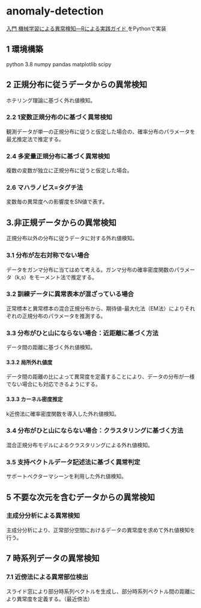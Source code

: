 # anomaly-detection

[入門 機械学習による異常検知―Rによる実践ガイド ](http://www.coronasha.co.jp/np/isbn/9784339024913/)をPythonで実装

## 1 環境構築
python 3.8
numpy
pandas
matplotlib 
scipy


## 2 正規分布に従うデータからの異常検知

ホテリング理論に基づく外れ値検知。

### 2.2 1変数正規分布のに基づく異常検知

観測データが単一の正規分布に従うと仮定した場合の、確率分布のパラメータを最尤推定法で推定する。

### 2.4 多変量正規分布に基づく異常検知

複数の変数が独立に正規分布に従うと仮定した場合。

### 2.6 マハラノビス=タグチ法

変数毎の異常度への影響度をSN値で表す。

## 3.非正規データからの異常検知

正規分布以外の分布に従うデータに対する外れ値検知。

### 3.1 分布が左右対称でない場合

データをガンマ分布に当てはめて考える。ガンマ分布の確率密度関数のパラメータ（k,s）をモーメント法で推定する。

### 3.2 訓練データに異常表本が混ざっている場合

正常標本と異常標本の混合正規分布から、期待値-最大化法（EM法）によりそれぞれの正規分布のパラメータを推測する。

### 3.3 分布がひと山にならない場合：近距離に基づく方法

データ間の距離に基づく外れ値検知。

#### 3.3.2 局所外れ値度

データ間の距離の比によって異常度を定義することにより、データの分布が一様でない場合にも対応できるようにする。

#### 3.3.3 カーネル密度推定

k近傍法に確率密度関数を導入した外れ値検知。

### 3.4 分布がひと山にならない場合：クラスタリングに基づく方法

混合正規分布モデルによるクラスタリングによる外れ値検知。

### 3.5 支持ベクトルデータ記述法に基づく異常判定

サポートベクターマシーンを利用した外れ値検知。

## 5 不要な次元を含むデータからの異常検知

### 主成分分析による異常検知

主成分分析により、正常部分空間におけるデータの異常度を求めて外れ値検知を行う。

## 7 時系列データの異常検知

### 7.1 近傍法による異常部位検出

スライド窓により部分時系列ベクトルを生成し、部分時系列ベクトル間の距離により異常度を定義する。（最近傍法）

